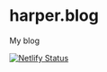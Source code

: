 # harper.blog

My blog

[![Netlify Status](https://api.netlify.com/api/v1/badges/c30e2890-5adf-4a11-944e-858d767681e9/deploy-status)](https://app.netlify.com/sites/harperblog/deploys)
